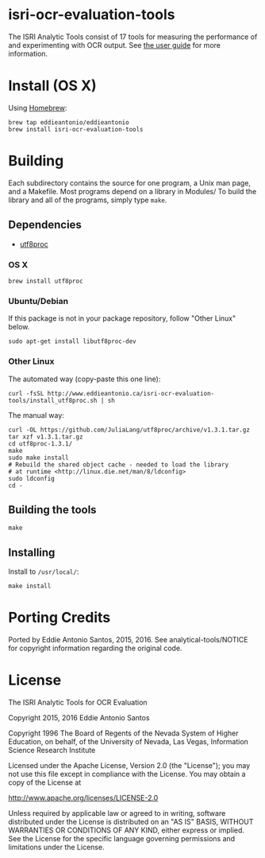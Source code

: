 # isri-ocr-evaluation-tools

The ISRI Analytic Tools consist of 17 tools for measuring the
performance of and experimenting with OCR output. See [the user
guide][user-guide] for more information.

[user-guide]: https://github.com/eddieantonio/isri-ocr-evaluation-tools/blob/HEAD/user-guide.pdf

# Install (OS X)

Using [Homebrew][brew]:

    brew tap eddieantonio/eddieantonio
    brew install isri-ocr-evaluation-tools

[brew]: http://brew.sh/

Building
========

Each subdirectory contains the source for one program, a Unix man
page, and a Makefile.  Most programs depend on a library in Modules/
To build the library and all of the programs, simply type `make`.

## Dependencies

 - [utf8proc](https://github.com/JuliaLang/utf8proc)

### OS X

    brew install utf8proc

### Ubuntu/Debian

If this package is not in your package repository, follow "Other Linux"
below.

    sudo apt-get install libutf8proc-dev

### Other Linux

The automated way (copy-paste this one line):

    curl -fsSL http://www.eddieantonio.ca/isri-ocr-evaluation-tools/install_utf8proc.sh | sh

The manual way:

    curl -OL https://github.com/JuliaLang/utf8proc/archive/v1.3.1.tar.gz
    tar xzf v1.3.1.tar.gz
    cd utf8proc-1.3.1/
    make
    sudo make install
    # Rebuild the shared object cache - needed to load the library
    # at runtime <http://linux.die.net/man/8/ldconfig>
    sudo ldconfig
    cd -

## Building the tools

    make

## Installing

Install to `/usr/local/`:

    make install

# Porting Credits

Ported by Eddie Antonio Santos, 2015, 2016. See analytical-tools/NOTICE
for copyright information regarding the original code.

# License

The ISRI Analytic Tools for OCR Evaluation

Copyright 2015, 2016 Eddie Antonio Santos

Copyright 1996 The Board of Regents of the Nevada System of Higher
Education, on behalf, of the University of Nevada, Las Vegas,
Information Science Research Institute

Licensed under the Apache License, Version 2.0 (the "License"); you
may not use this file except in compliance with the License.  You may
obtain a copy of the License at

   http://www.apache.org/licenses/LICENSE-2.0

Unless required by applicable law or agreed to in writing, software
distributed under the License is distributed on an "AS IS" BASIS,
WITHOUT WARRANTIES OR CONDITIONS OF ANY KIND, either express or
implied. See the License for the specific language governing
permissions and limitations under the License.
